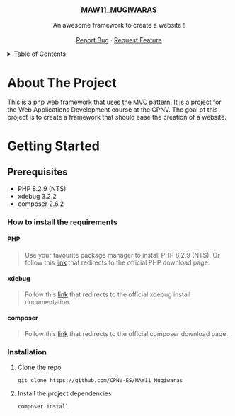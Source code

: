#

<br />
<div align="center">

  <h3 align="center">MAW11_MUGIWARAS</h3>

  <p align="center">
    An awesome framework to create a website !
    <br />
    <br />
    <a href="https://github.com/CPNV-ES/MAW11_Mugiwaras/issues">Report Bug</a>
    ·
    <a href="https://github.com/CPNV-ES/MAW11_Mugiwaras/issues">Request Feature</a>
  </p>
</div>

<details>
  <summary>Table of Contents</summary>
  <ol>
    <li>
      <a href="#about-the-project">About The Project</a>
    </li>
    <li>
      <a href="#getting-started">Getting Started</a>
      <ul>
        <li><a href="#prerequisites">Prerequisites</a></li>
        <li><a href="#installation">Installation</a></li>
      </ul>
    </li>
  </ol>
</details>

# About The Project

This is a php web framework that uses the MVC pattern. It is a project for the Web Applications Development course at the CPNV. The goal of this project is to create a framework that should ease the creation of a website.

# Getting Started

## Prerequisites

* PHP 8.2.9 (NTS)
* xdebug 3.2.2
* composer 2.6.2

### How to install the requirements

#### PHP

> Use your favourite package manager to install PHP 8.2.9 (NTS). Or follow this [link](https://www.php.net/manual/install.php) that redirects to the official PHP download page.

#### xdebug

> Follow this [link](https://xdebug.org/docs/install) that redirects to the official xdebug install documentation.

#### composer

> Follow this [link](https://getcomposer.org/download/) that redirects to the official composer download page.

<!-- The following installation procedure is not valid.  -->
### Installation

1. Clone the repo

    ```shell
    git clone https://github.com/CPNV-ES/MAW11_Mugiwaras
    ```

2. Install the project dependencies

    ```shell
    composer install
    ```
